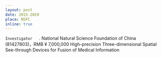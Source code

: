 ```yaml
---
layout: post
date: 2015-2019
place: NSFC
inline: true
---
```


`Investigator	`.
National Natural Science Foundation of China (81427803)，RMB ¥ 7,000,000
High-precision Three-dimensional Spatial See-through Devices for Fusion of Medical Information
